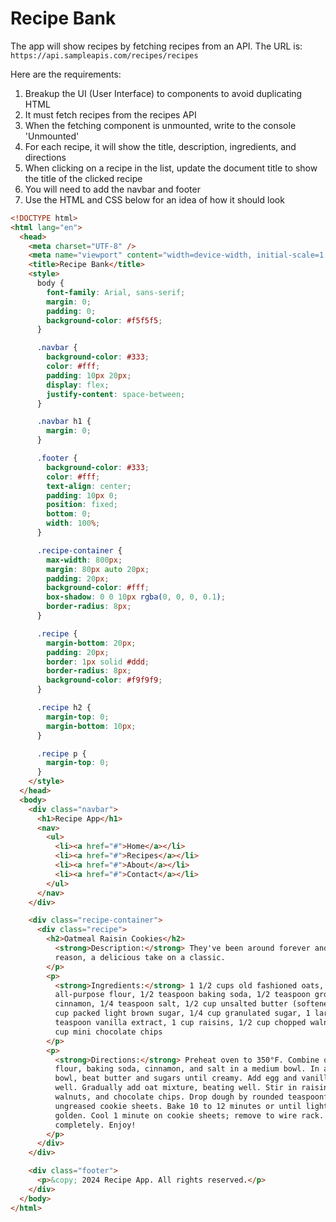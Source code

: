 # Recipe Bank

The app will show recipes by fetching recipes from an API. The URL is: `https://api.sampleapis.com/recipes/recipes`

Here are the requirements:

1. Breakup the UI (User Interface) to components to avoid duplicating HTML
1. It must fetch recipes from the recipes API
1. When the fetching component is unmounted, write to the console 'Unmounted'
1. For each recipe, it will show the title, description, ingredients, and directions
1. When clicking on a recipe in the list, update the document title to show the title of the clicked recipe
1. You will need to add the navbar and footer
1. Use the HTML and CSS below for an idea of how it should look

```html
<!DOCTYPE html>
<html lang="en">
  <head>
    <meta charset="UTF-8" />
    <meta name="viewport" content="width=device-width, initial-scale=1.0" />
    <title>Recipe Bank</title>
    <style>
      body {
        font-family: Arial, sans-serif;
        margin: 0;
        padding: 0;
        background-color: #f5f5f5;
      }

      .navbar {
        background-color: #333;
        color: #fff;
        padding: 10px 20px;
        display: flex;
        justify-content: space-between;
      }

      .navbar h1 {
        margin: 0;
      }

      .footer {
        background-color: #333;
        color: #fff;
        text-align: center;
        padding: 10px 0;
        position: fixed;
        bottom: 0;
        width: 100%;
      }

      .recipe-container {
        max-width: 800px;
        margin: 80px auto 20px;
        padding: 20px;
        background-color: #fff;
        box-shadow: 0 0 10px rgba(0, 0, 0, 0.1);
        border-radius: 8px;
      }

      .recipe {
        margin-bottom: 20px;
        padding: 20px;
        border: 1px solid #ddd;
        border-radius: 8px;
        background-color: #f9f9f9;
      }

      .recipe h2 {
        margin-top: 0;
        margin-bottom: 10px;
      }

      .recipe p {
        margin-top: 0;
      }
    </style>
  </head>
  <body>
    <div class="navbar">
      <h1>Recipe App</h1>
      <nav>
        <ul>
          <li><a href="#">Home</a></li>
          <li><a href="#">Recipes</a></li>
          <li><a href="#">About</a></li>
          <li><a href="#">Contact</a></li>
        </ul>
      </nav>
    </div>

    <div class="recipe-container">
      <div class="recipe">
        <h2>Oatmeal Raisin Cookies</h2>
          <strong>Description:</strong> They've been around forever and for good
          reason, a delicious take on a classic.
        </p>
        <p>
          <strong>Ingredients:</strong> 1 1/2 cups old fashioned oats, 1 cup
          all-purpose flour, 1/2 teaspoon baking soda, 1/2 teaspoon ground
          cinnamon, 1/4 teaspoon salt, 1/2 cup unsalted butter (softened), 1/2
          cup packed light brown sugar, 1/4 cup granulated sugar, 1 large egg, 1
          teaspoon vanilla extract, 1 cup raisins, 1/2 cup chopped walnuts, 1/2
          cup mini chocolate chips
        </p>
        <p>
          <strong>Directions:</strong> Preheat oven to 350°F. Combine oats,
          flour, baking soda, cinnamon, and salt in a medium bowl. In a large
          bowl, beat butter and sugars until creamy. Add egg and vanilla; beat
          well. Gradually add oat mixture, beating well. Stir in raisins,
          walnuts, and chocolate chips. Drop dough by rounded teaspoonfuls onto
          ungreased cookie sheets. Bake 10 to 12 minutes or until lightly
          golden. Cool 1 minute on cookie sheets; remove to wire rack. Cool
          completely. Enjoy!
        </p>
      </div>
    </div>

    <div class="footer">
      <p>&copy; 2024 Recipe App. All rights reserved.</p>
    </div>
  </body>
</html>
```

